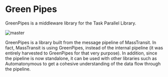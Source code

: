 Green Pipes
===========

GreenPipes is a middleware library for the Task Parallel Library.

![master](https://ci.appveyor.com/api/projects/status/uea2vdj1sko1exen?svg=true
)

GreenPipes is a library built from the message pipeline of MassTransit. 
In fact, MassTransit is using GreenPipes, instead of the internal pipeline 
(it was entirely harvested to GreenPipes for that very purpose). 
In addition, since the pipeline is now standalone, it can be used with 
other libraries such as Automatonymous to get a cohesive understanding of 
the data flow through the pipeline.



